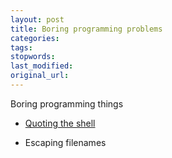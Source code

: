 ```yaml
---
layout: post
title: Boring programming problems
categories:
tags:
stopwords:
last_modified:
original_url:
---
```


Boring programming things

<!--more-->

* [Quoting the shell](https://www.perl.com/article/quoting-the-shell/)

* Escaping filenames
